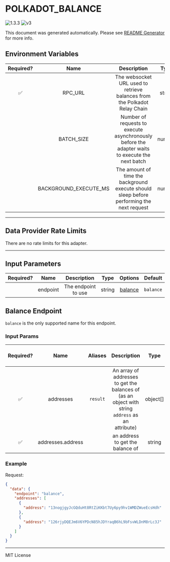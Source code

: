 # POLKADOT_BALANCE

![1.3.3](https://img.shields.io/github/package-json/v/smartcontractkit/external-adapters-js?filename=packages/sources/polkadot-balance/package.json) ![v3](https://img.shields.io/badge/framework%20version-v3-blueviolet)

This document was generated automatically. Please see [README Generator](../../scripts#readme-generator) for more info.

## Environment Variables

| Required? |         Name          |                                           Description                                           |  Type  | Options | Default |
| :-------: | :-------------------: | :---------------------------------------------------------------------------------------------: | :----: | :-----: | :-----: |
|    ✅     |        RPC_URL        |            The websocket URL used to retrieve balances from the Polkadot Relay Chain            | string |         |         |
|           |      BATCH_SIZE       | Number of requests to execute asynchronously before the adapter waits to execute the next batch | number |         |  `25`   |
|           | BACKGROUND_EXECUTE_MS |    The amount of time the background execute should sleep before performing the next request    | number |         | `10000` |

---

## Data Provider Rate Limits

There are no rate limits for this adapter.

---

## Input Parameters

| Required? |   Name   |     Description     |  Type  |           Options            |  Default  |
| :-------: | :------: | :-----------------: | :----: | :--------------------------: | :-------: |
|           | endpoint | The endpoint to use | string | [balance](#balance-endpoint) | `balance` |

## Balance Endpoint

`balance` is the only supported name for this endpoint.

### Input Params

| Required? |       Name        | Aliases  |                                            Description                                            |   Type   | Options | Default | Depends On | Not Valid With |
| :-------: | :---------------: | :------: | :-----------------------------------------------------------------------------------------------: | :------: | :-----: | :-----: | :--------: | :------------: |
|    ✅     |     addresses     | `result` | An array of addresses to get the balances of (as an object with string `address` as an attribute) | object[] |         |         |            |                |
|    ✅     | addresses.address |          |                                 an address to get the balance of                                  |  string  |         |         |            |                |

### Example

Request:

```json
{
  "data": {
    "endpoint": "balance",
    "addresses": [
      {
        "address": "13nogjgyJcGQduHt8RtZiKKbt7Uy6py9hv1WMDZWueEcsHdh"
      },
      {
        "address": "126rjyDQEJm6V6YPDcN85hJDYraqB6hL9bFsvWLDnM8rLc3J"
      }
    ]
  }
}
```

---

MIT License
